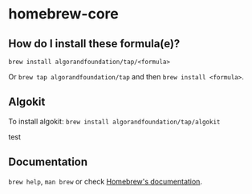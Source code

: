 # homebrew-core

## How do I install these formula(e)?

`brew install algorandfoundation/tap/<formula>`

Or `brew tap algorandfoundation/tap` and then `brew install <formula>`.

## Algokit

To install algokit: `brew install algorandfoundation/tap/algokit`

test

## Documentation

`brew help`, `man brew` or check [Homebrew's documentation](https://docs.brew.sh).
